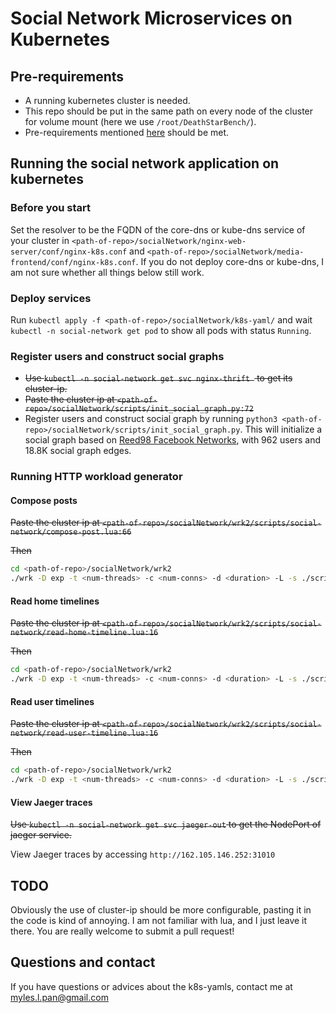 # Social Network Microservices on Kubernetes

## Pre-requirements

- A running kubernetes cluster is needed.
- This repo should be put in the same path on every node of the cluster for volume mount (here we use `/root/DeathStarBench/`).
- Pre-requirements mentioned [here](https://github.com/delimitrou/DeathStarBench/blob/master/socialNetwork/README.md) should be met.

## Running the social network application on kubernetes

### Before you start

Set the resolver to be the FQDN of the core-dns or kube-dns  service of your cluster in `<path-of-repo>/socialNetwork/nginx-web-server/conf/nginx-k8s.conf` and `<path-of-repo>/socialNetwork/media-frontend/conf/nginx-k8s.conf`. If you do not deploy core-dns or kube-dns, I am not sure whether all things below still work.

### Deploy services

Run `kubectl apply -f <path-of-repo>/socialNetwork/k8s-yaml/` and wait `kubectl -n social-network get pod` to show all pods with status `Running`.

### Register users and construct social graphs

- ~~Use `kubectl -n social-network get svc nginx-thrift ` to get its cluster-ip.~~
- ~~Paste the cluster ip at `<path-of-repo>/socialNetwork/scripts/init_social_graph.py:72`~~
- Register users and construct social graph by running `python3 <path-of-repo>/socialNetwork/scripts/init_social_graph.py`. This will initialize a social graph based on [Reed98 Facebook Networks](http://networkrepository.com/socfb-Reed98.php), with 962 users and 18.8K social graph edges. 

### Running HTTP workload generator

#### Compose posts

~~Paste the cluster ip at `<path-of-repo>/socialNetwork/wrk2/scripts/social-network/compose-post.lua:66`~~

~~Then~~

```bash
cd <path-of-repo>/socialNetwork/wrk2
./wrk -D exp -t <num-threads> -c <num-conns> -d <duration> -L -s ./scripts/social-network/compose-post.lua http://10.0.0.1:31000/wrk2-api/post/compose -R <reqs-per-sec>
```

#### Read home timelines

~~Paste the cluster ip at `<path-of-repo>/socialNetwork/wrk2/scripts/social-network/read-home-timeline.lua:16`~~

~~Then~~

```bash
cd <path-of-repo>/socialNetwork/wrk2
./wrk -D exp -t <num-threads> -c <num-conns> -d <duration> -L -s ./scripts/social-network/read-home-timeline.lua http://10.0.0.1:31000/wrk2-api/home-timeline/read -R <reqs-per-sec>
```

#### Read user timelines

~~Paste the cluster ip at `<path-of-repo>/socialNetwork/wrk2/scripts/social-network/read-user-timeline.lua:16`~~

~~Then~~

```bash
cd <path-of-repo>/socialNetwork/wrk2
./wrk -D exp -t <num-threads> -c <num-conns> -d <duration> -L -s ./scripts/social-network/read-user-timeline.lua http://10.0.0.1:31000/wrk2-api/user-timeline/read -R <reqs-per-sec>
```

#### View Jaeger traces

~~Use `kubectl -n social-network get svc jaeger-out` to get the NodePort of jaeger service.~~

 View Jaeger traces by accessing `http://162.105.146.252:31010` 

## TODO

Obviously the use of cluster-ip should be more configurable, pasting it in the code is kind of annoying. I am not familiar with lua, and I just leave it there.  You are really welcome to submit a pull request!

## Questions and contact

If you have questions or advices about the k8s-yamls, contact me at myles.l.pan@gmail.com